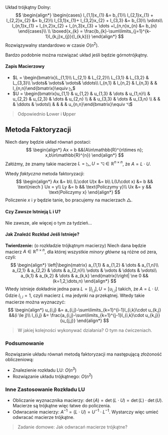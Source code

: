 Układ trójkątny Dolny:
$$
\begin{align*}
\begin{cases}
l_{1,1}x_{1} &= b_{1}\\
l_{2,1}x_{1} + l_{2,2}x_{2} &= b_{2}\\
l_{3,1}x_{1}+ l_{3,2}x_{2} + l_{3,3} &= b_{3}\\
\vdots\\
l_{n,1}x_{1} + l_{n,2}x_{2} + l_{n,3}x_{3} + \dots +l_{n,n}x_{n} &= b_{n}
\end{cases}\\
\\
\boxed{x_{k} = \frac{b_{k}-\sum\limits_{j=1}^{k-1}l_{k,j}x_{j}}{l_{k,k}}}
\end{align*}
$$
Rozwiązywalny standardowo w czasie $O(n^{2})$.

Bardzo podobnie można rozwiązać układ jeśli będzie górnotrójkątny.

#### Zapis Macierzowy

- $L = \begin{bmatrix}L_{1,1}\\ L_{2,1} & L_{2,2}\\ L_{3,1} & L_{3,2} & L_{3,3}\\ \vdots& \vdots& \vdots& \ddots\\ l_{n,1} & l_{n,2} & l_{n,3} & & l_{n,n}\end{bmatrix}\equiv ◺$
- $U = \begin{bmatrix}u_{1,1} & u_{1,2} & u_{1,3} & \dots & u_{1,n}\\ & u_{2,2} & u_{2,3} & \dots & u_{2,n} \\ & & u_{3,3} & \dots & u_{3,n} \\ & & & \ddots & \vdots\\ & & & & u_{n,n}\end{bmatrix}\equiv ◹$

> Odpowiednio **L**ower i **U**pper

## Metoda Faktoryzacji

Niech dany będzie układ równań postaci:
$$
\begin{align*}
Ax = b &&(A\in\mathbb{R}^{n\times n}; x,b\in\mathbb{R}^{n})
\end{align*}
$$
Załóżmy, że znamy takie macierze $L = ◺, U = ◹ \in\mathbb{R}^{n\times n}$, że $A = L\cdot U$.

Wtedy *faktyczna* metoda faktoryzacji:
$$
\begin{align*}
Ax &= b\\
(L\cdot U)x &= b\\
L(U\cdot x) &= b && \text{niech } Ux = y\\
Ly &= b && \text{Policzymy y}\\
Ux &= y && \text{Policzymy x}
\end{align*}
$$
Policzenie $x$ i $y$ będzie tanie, bo pracujemy na macierzach $\triangle$.

#### Czy Zawsze Istnieją L i U?

Nie zawsze, ale więcej o tym za tydzień...

#### Jak Znaleźć Rozkład Jeśli Istnieje?

**Twierdzenie:** (o rozkładzie trójkątnym macierzy)
Niech dana będzie macierz $A\in\mathbb{R}^{n\times n}$, dla której wszystkie *minory główne* są różne od zera, czyli:
$$
\begin{align*}
\left|\begin{matrix}
a_{1,1} & a_{1,2} & \dots & a_{1,n}\\
a_{2,1} & a_{2,2} & \dots & a_{2,n}\\
\vdots & \vdots & \ddots & \vdots\\
a_{k,1} & a_{k,2} & \dots & a_{k,k}
\end{matrix}\right| \ne 0 && (k=1,2,\dots,n)
\end{align*}
$$
Wtedy istnieje dokładnie jedna para $L=[l_{i,j}],U=[u_{i,j}]$ takich, że $A=L\cdot U$.
Gdzie $l_{i,i} = 1$, czyli macierz $L$ ma jedynki na przekątnej.
Wtedy takie macierze można wyznaczyć:
$$
\begin{align*}
u_{i,j} &= a_{i,j}-\sum\limits_{k=1}^{i-1}l_{i,k}\cdot u_{k,j} &&(i \le j)\\
l_{i,j} &= \frac{a_{i,j}-\sum\limits_{k=1}^{j-1}l_{i,k}\cdot u_{k,j}}{u_{j,j}}
\end{align*}
$$
> W jakiej kolejności wykonywać działania?
> O tym na ćwiczeniach.

### Podsumowanie

Rozwiązanie układu równań metodą faktoryzacji ma następującą złożoność obliczeniową:

- Znalezienie rozkładu LU: $O(n^{3})$
- Rozwiązanie układu trójkątnego: $O(n^{2})$

### Inne Zastosowanie Rozkładu LU

- Obliczanie wyznacznika macierzy: $\det(A) = \det(L\cdot U) = \det(L)\cdot\det(U)$.
  Macierze są trójkątne więc łatwe do policzenia.
- Odwracanie macierzy: $A^{-1} = (L\cdot U) = U^{-1} \cdot L^{-1}$.
  Wystarczy więc umieć odwracać macierze trójkątne.

> Zadanie domowe: Jak odwracań macierze trójkątne?
